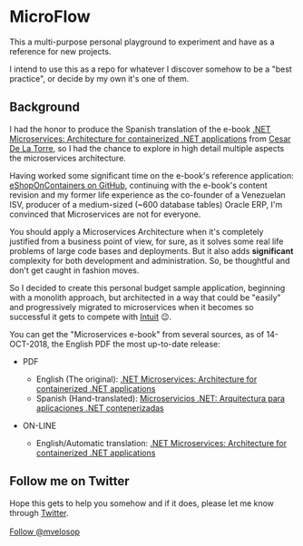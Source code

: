 # MicroFlow

This a multi-purpose personal playground to experiment and have as a reference for new projects.

I intend to use this as a repo for whatever I discover somehow to be a "best practice", or decide by my own it's one of them.

## Background

I had the honor to produce the Spanish translation of the e-book [.NET Microservices: Architecture for containerized .NET applications](https://aka.ms/microservicesebook) from [Cesar De La Torre](https://social.msdn.microsoft.com/profile/Cesar+de+la+Torre+%5BMSFT%5D), so I had the chance to explore in high detail multiple aspects the microservices architecture.

Having worked some significant time on the e-book's reference application: [eShopOnContainers on GitHub](https://github.com/dotnet-architecture/eShopOnContainers), continuing with the e-book's content revision and my former life experience as the co-founder of a Venezuelan ISV, producer of a medium-sized (~600 database tables) Oracle ERP, I'm convinced that Microservices are not for everyone.

You should apply a Microservices Architecture when it's completely justified from a business point of view, for sure, as it solves some real life problems of large code bases and deployments. But it also adds **significant** complexity for both development and administration. So, be thoughtful and don't get caught in fashion moves.

So I decided to create this personal budget sample application, beginning with a monolith approach, but architected in a way that could be "easily" and progressively migrated to microservices when it becomes so successful it gets to compete with [Intuit](https://www.intuit.com/) 😉.

You can get the "Microservices e-book" from several sources, as of 14-OCT-2018, the English PDF the most up-to-date release:

* PDF
  * English (The original): [.NET Microservices: Architecture for containerized .NET applications](https://aka.ms/microservicesebook)
  * Spanish (Hand-translated): [Microservicios .NET: Arquitectura para aplicaciones .NET contenerizadas](https://aka.ms/microservicesebook-es-es)

* ON-LINE
  * English/Automatic translation: [.NET Microservices: Architecture for containerized .NET applications](https://docs.microsoft.com/dotnet/standard/microservices-architecture/)


## Follow me on Twitter

Hope this gets to help you somehow and if it does, please let me know through [Twitter](https://twitter.com/mvelosop).

<div style="float: left; padding-top: 2px;">
  <a href="https://twitter.com/mvelosop?ref_src=twsrc%5Etfw" class="twitter-follow-button" data-show-count="false" data-size="large">Follow @mvelosop</a>
  <script async src="https://platform.twitter.com/widgets.js" charset="utf-8"></script>
</div>
